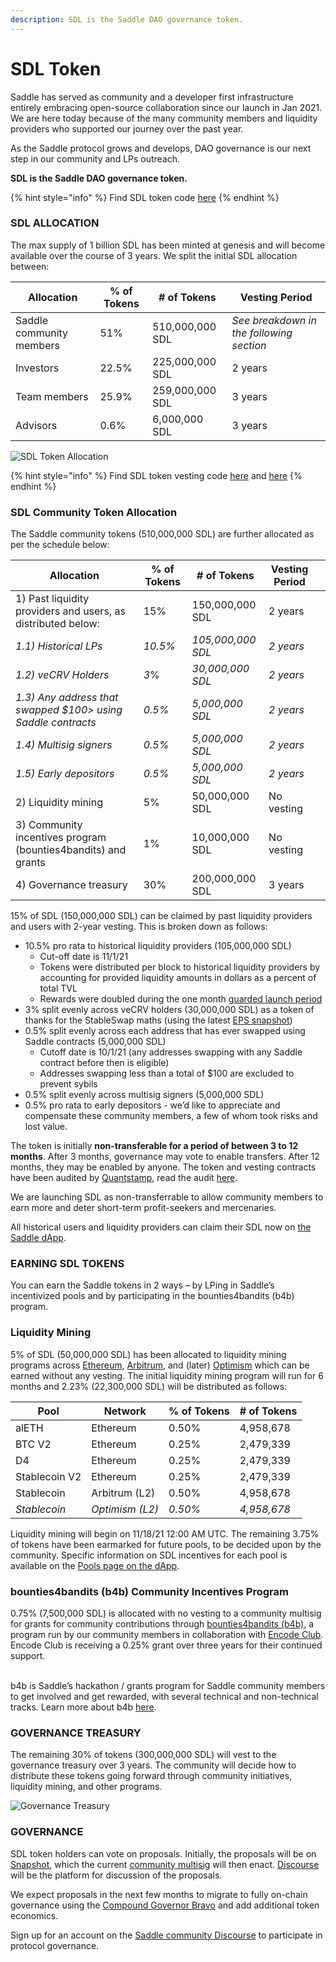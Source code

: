 ```yaml
---
description: SDL is the Saddle DAO governance token.
---
```


# SDL Token

Saddle has served as community and a developer first infrastructure entirely embracing open-source collaboration since our launch in Jan 2021. We are here today because of the many community members and liquidity providers who supported our journey over the past year.

As the Saddle protocol grows and develops, DAO governance is our next step in our community and LPs outreach.

**SDL is the Saddle DAO governance token.**

{% hint style="info" %}
Find SDL token code [here](https://github.com/saddle-finance/saddle-contract/blob/master/contracts/SDL.sol)
{% endhint %}

### **SDL ALLOCATION** <a href="#_toc87947029" id="_toc87947029"></a>

The max supply of 1 billion SDL has been minted at genesis and will become available over the course of 3 years. We split the initial SDL allocation between:

| **Allocation**           | **% of Tokens** | **# of Tokens** | **Vesting Period**                       |
| ------------------------ | --------------- | --------------- | ---------------------------------------- |
| Saddle community members | 51%             | 510,000,000 SDL | _See breakdown in the following section_ |
| Investors                | 22.5%           | 225,000,000 SDL | 2 years                                  |
| Team members             | 25.9%           | 259,000,000 SDL | 3 years                                  |
| Advisors                 | 0.6%            | 6,000,000 SDL   | 3 years                                  |

![SDL Token Allocation](<.gitbook/assets/0 (1)>)

{% hint style="info" %}
Find SDL token vesting code [here](https://github.com/saddle-finance/saddle-contract/blob/master/contracts/Vesting.sol) and [here](https://github.com/saddle-finance/saddle-contract/blob/master/contracts/RetroactiveVesting.sol)
{% endhint %}

### **SDL Community Token Allocation** <a href="#_toc87947030" id="_toc87947030"></a>

The Saddle community tokens (510,000,000 SDL) are further allocated as per the schedule below:

| **Allocation**                                                | **% of Tokens** | **# of Tokens**   | **Vesting Period** |   |
| ------------------------------------------------------------- | --------------- | ----------------- | ------------------ | - |
| 1) Past liquidity providers and users, as distributed below:  | 15%             | 150,000,000 SDL   | 2 years            |   |
| _1.1) Historical LPs_                                         | _10.5%_         | _105,000,000 SDL_ | _2 years_          |   |
| _1.2) veCRV Holders_                                          | _3_%            | _30,000,000 SDL_  | _2 years_          |   |
| _1.3) Any address that swapped $100> using Saddle contracts_  | _0.5%_          | _5,000,000 SDL_   | _2 years_          |   |
| _1.4) Multisig signers_                                       | _0.5%_          | _5,000,000 SDL_   | _2 years_          |   |
| _1.5) Early depositors_                                       | _0.5%_          | _5,000,000 SDL_   | _2 years_          |   |
| 2) Liquidity mining                                           | 5%              | 50,000,000 SDL    | No vesting         |   |
| 3) Community incentives program (bounties4bandits) and grants | 1%              | 10,000,000 SDL    | No vesting         |   |
| 4) Governance treasury                                        | 30%             | 200,000,000 SDL   | 3 years            |   |

15% of SDL (150,000,000 SDL) can be claimed by past liquidity providers and users with 2-year vesting. This is broken down as follows:

* 10.5% pro rata to historical liquidity providers (105,000,000 SDL)
  * Cut-off date is 11/1/21
  * Tokens were distributed per block to historical liquidity providers by accounting for provided liquidity amounts in dollars as a percent of total TVL
  * Rewards were doubled during the one month [guarded launch period](https://docs.saddle.finance/saddle-faq#what-is-saddles-proof-of-governance)
* 3% split evenly across veCRV holders (30,000,000 SDL) as a token of thanks for the StableSwap maths (using the latest [EPS snapshot](https://github.com/ellipsis-finance/vecrv-airdrop/blob/master/distributions/distribution-2021-10-28.json))
* 0.5% split evenly across each address that has ever swapped using Saddle contracts (5,000,000 SDL)
  * Cutoff date is 10/1/21 (any addresses swapping with any Saddle contract before then is eligible)
  * Addresses swapping less than a total of $100 are excluded to prevent sybils
* 0.5% split evenly across multisig signers (5,000,000 SDL)
* 0.5% pro rata to early depositors - we’d like to appreciate and compensate these community members, a few of whom took risks and lost value.

The token is initially **non-transferable for a period of between 3 to 12 months**. After 3 months, governance may vote to enable transfers. After 12 months, they may be enabled by anyone. The token and vesting contracts have been audited by [Quantstamp](https://quantstamp.com), read the audit [here](https://github.com/saddle-finance/saddle-audits/blob/master/10-27-2021\_Quantstamp\_Token.pdf).

We are launching SDL as non-transferrable to allow community members to earn more and deter short-term profit-seekers and mercenaries.

All historical users and liquidity providers can claim their SDL now on [the Saddle dApp](http://saddle.exchange).

### **EARNING SDL TOKENS** <a href="#_toc87947031" id="_toc87947031"></a>

You can earn the Saddle tokens in 2 ways – by LPing in Saddle’s incentivized pools and by participating in the bounties4bandits (b4b) program.

### **Liquidity Mining** <a href="#_toc87947032" id="_toc87947032"></a>

5% of SDL (50,000,000 SDL) has been allocated to liquidity mining programs across [Ethereum](https://ethereum.org/en/), [Arbitrum](https://offchainlabs.com), and (later) [Optimism](https://www.optimism.io) which can be earned without any vesting. The initial liquidity mining program will run for 6 months and 2.23% (22,300,000 SDL) will be distributed as follows:

| **Pool**      | **Network**     | **% of Tokens** | **# of Tokens** |
| ------------- | --------------- | --------------- | --------------- |
| alETH         | Ethereum        | 0.50%           | 4,958,678       |
| BTC V2        | Ethereum        | 0.25%           | 2,479,339       |
| D4            | Ethereum        | 0.25%           | 2,479,339       |
| Stablecoin V2 | Ethereum        | 0.25%           | 2,479,339       |
| Stablecoin    | Arbitrum (L2)   | 0.50%           | 4,958,678       |
| _Stablecoin_  | _Optimism (L2)_ | _0.50%_         | _4,958,678_     |

Liquidity mining will begin on 11/18/21 12:00 AM UTC. The remaining 3.75% of tokens have been earmarked for future pools, to be decided upon by the community. Specific information on SDL incentives for each pool is available on the [Pools page on the dApp](https://saddle.exchange/#/pools).

### **bounties4bandits (b4b) Community Incentives Program** <a href="#_toc87947033" id="_toc87947033"></a>

0.75% (7,500,000 SDL) is allocated with no vesting to a community multisig for grants for community contributions through [bounties4bandits (b4b)](https://saddle.finance/#/b4b), a program run by our community members in collaboration with [Encode Club](https://www.encode.club). Encode Club is receiving a 0.25% grant over three years for their continued support.

\
b4b is Saddle’s hackathon / grants program for Saddle community members to get involved and get rewarded, with several technical and non-technical tracks. Learn more about b4b [here](https://saddle.finance/#/b4b).

### **GOVERNANCE TREASURY** <a href="#_toc87947034" id="_toc87947034"></a>

The remaining 30% of tokens (300,000,000 SDL) will vest to the governance treasury over 3 years. The community will decide how to distribute these tokens going forward through community initiatives, liquidity mining, and other programs.

![Governance Treasury](.gitbook/assets/1)

### **GOVERNANCE** <a href="#_toc87947035" id="_toc87947035"></a>

SDL token holders can vote on proposals. Initially, the proposals will be on [Snapshot](https://snapshot.org), which the current [community multisig](https://docs.saddle.finance/saddle-faq#who-controls-saddles-admin-keys) will then enact. [Discourse](https://www.saddle.community) will be the platform for discussion of the proposals.

We expect proposals in the next few months to migrate to fully on-chain governance using the [Compound Governor Bravo](https://compound.finance) and add additional token economics.

Sign up for an account on the [Saddle community Discourse](https://www.saddle.community) to participate in protocol governance.


